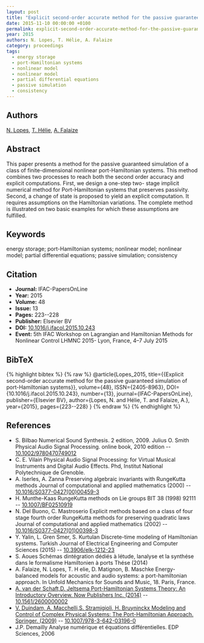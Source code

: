 ```yaml
---
layout: post
title: "Explicit second-order accurate method for the passive guaranteed simulation of port-Hamiltonian systems"
date: 2015-11-10 00:00:00 +0100
permalink: explicit-second-order-accurate-method-for-the-passive-guaranteed-simulation-of-port-hamiltonian-systems
year: 2015
authors: N. Lopes, T. Hélie, A. Falaize
category: proceedings
tags:
  - energy storage
  - port-Hamiltonian systems
  - nonlinear model
  - nonlinear model
  - partial differential equations
  - passive simulation
  - consistency
---
```

 
## Authors
[N. Lopes](authors/n-lopes), [T. Hélie](authors/thomas-helie), [A. Falaize](authors/antoine-falaize)
 
## Abstract
This paper presents a method for the passive guaranteed simulation of a class of finite-dimensional nonlinear port-Hamiltonian systems. This method combines two processes to reach both the second order accuracy and explicit computations. First, we design a one-step two- stage implicit numerical method for Port-Hamiltonian systems that preserves passivity. Second, a change of state is proposed to yield an explicit computation. It requires assumptions on the Hamiltonian variations. The complete method is illustrated on two basic examples for which these assumptions are fulfilled.
 
## Keywords
energy storage; port-Hamiltonian systems; nonlinear model; nonlinear model; partial differential equations; passive simulation; consistency
 
## Citation
- **Journal:** IFAC-PapersOnLine
- **Year:** 2015
- **Volume:** 48
- **Issue:** 13
- **Pages:** 223--228
- **Publisher:** Elsevier BV
- **DOI:** [10.1016/j.ifacol.2015.10.243](https://doi.org/10.1016/j.ifacol.2015.10.243)
- **Event:** 5th IFAC Workshop on Lagrangian and Hamiltonian Methods for Nonlinear Control LHMNC 2015- Lyon, France, 4–7 July 2015
 
## BibTeX
{% highlight bibtex %}
{% raw %}
@article{Lopes_2015,
  title={{Explicit second-order accurate method for the passive guaranteed simulation of port-Hamiltonian systems}},
  volume={48},
  ISSN={2405-8963},
  DOI={10.1016/j.ifacol.2015.10.243},
  number={13},
  journal={IFAC-PapersOnLine},
  publisher={Elsevier BV},
  author={Lopes, N. and Hélie, T. and Falaize, A.},
  year={2015},
  pages={223--228}
}
{% endraw %}
{% endhighlight %}
 
## References
- S. Bilbao Numerical Sound Synthesis. 2 edition, 2009. Julius O. Smith Physical Audio Signal Processing. online book, 2010 edition -- [10.1002/9780470749012](https://doi.org/10.1002/9780470749012)
- C. E. Vilain Physical Audio Signal Processing: for Virtual Musical Instruments and Digital Audio Effects. Phd, Institut National Polytechnique de Grenoble.
- A. Iserles, A. Zanna Preserving algebraic invariants with RungeKutta methods Journal of computational and applied mathematics (2000) -- [10.1016/S0377-0427(00)00459-3](https://doi.org/10.1016/S0377-0427(00)00459-3)
- H. Munthe-Kaas RungeKutta methods on Lie groups BIT 38 (1998) 92111 -- [10.1007/BF02510919](https://doi.org/10.1007/BF02510919)
- N. Del Buono, C. Mastroserio Explicit methods based on a class of four stage fourth order RungeKutta methods for preserving quadratic laws Journal of computational and applied mathematics (2002) -- [10.1016/S0377-0427(01)00398-3](https://doi.org/10.1016/S0377-0427(01)00398-3)
- Y. Yalin, L. Gren Smer, S. Kurtulan Discrete-time modeling of Hamiltonian systems. Turkish Journal of Electrical Engineering and Computer Sciences (2015) -- [10.3906/elk-1212-23](https://doi.org/10.3906/elk-1212-23)
- S. Aoues Schémas dintégration dédiés à létude, lanalyse et la synthése dans le formalisme Hamiltonien à ports Thése (2014)
- A. Falaize, N. Lopes, T. H elie, D. Matignon, B. Maschke Energy-balanced models for acoustic and audio systems: a port-hamiltonian approach. In Unfold Mechanics for Sounds and Music, 18. Paris, France.
- [A. van der Schaft,D. Jeltsema Port-Hamiltonian Systems Theory: An Introductory Overview. Now Publishers Inc. (2014)](port-hamiltonian-systems-theory-an-introductory-overview-journal) -- [10.1561/2600000002](https://doi.org/10.1561/2600000002)
- [V. Duindam, A. Macchelli,S. Stramigioli, H. Bruyninckx Modeling and Control of Complex Physical Systems: The Port-Hamiltonian Approach. Springer. (2009)](modeling-and-control-of-complex-physical-systems) -- [10.1007/978-3-642-03196-0](https://doi.org/10.1007/978-3-642-03196-0)
- J.P. Demailly Analyse numérique et équations différentielles. EDP Sciences, 2006

